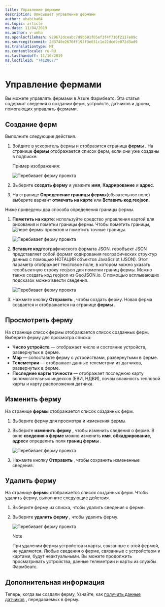 ```yaml
---
title: Управление фермами
description: Описывает управление фермами
author: uhabiba04
ms.topic: article
ms.date: 11/04/2019
ms.author: v-umha
ms.openlocfilehash: 929672dceabc7d9b591f05ef3f4f716f2117e09c
ms.sourcegitcommit: 2d3740e2670ff193f3e031c1e22dcd9e072d3ad9
ms.translationtype: MT
ms.contentlocale: ru-RU
ms.lasthandoff: 11/16/2019
ms.locfileid: "74128677"
---
```

# <a name="manage-farms"></a>Управление фермами

Вы можете управлять фермами в Azure Фармбеатс. Эта статья содержит сведения о создании ферм, устройств, датчиков и дроны, помогающих управлять фермами.

## <a name="create-farms"></a>Создание ферм

Выполните следующие действия.

1. Войдите в ускоритель фермы и отобразится страница **фермы** .
    На странице **фермы** отображается список ферм, если они уже созданы в подписке.

    Пример изображения:

    ![Перебивает ферму проекта](./media/create-farms/create-farm-main-page-1.png)


2. Выберите **создать ферму** и укажите **имя**, **Кадрирование** и **адрес**.
3. На странице **Определение границы фермы**(обязательное поле) выберите вариант **отмечать на карте** или **Вставить код геоjson**.

Ниже приведены два способа определения границы фермы.

1. **Пометить на карте**: используйте средство управления картой для рисования и пометки границы фермы. Чтобы пометить границы, ![пере](./media/create-farms/pencil-icon-1.png) фермы проектов и пометить точные границы.

    ![Перебивает ферму проекта](./media/create-farms/create-farm-mark-on-map-1.png)

2. **Вставьте код**географического формата JSON. геообъект JSON представляет собой формат кодирования географических структур данных с помощью НОТАЦИЯ объектов JavaScript (JSON). Этот параметр отображает текстовое поле, в котором можно указать геообъектную строку геоjson для пометки границ фермы. Можно также создать код геоjson из GeoJSON.io.
С помощью всплывающих подсказок можно ввести сведения.

    ![Перебивает ферму проекта](./media/create-farms/create-new-farm-1.png)

4.  Нажмите кнопку **Отправить** , чтобы создать ферму. Новая ферма создается и отображается на странице **фермы** .

## <a name="view-farm"></a>Просмотреть ферму

На странице список фермы отображается список созданных ферм. Выберите ферму для просмотра списка:

 - **Число устройств** — отображает число и состояние устройств, развернутых в ферме.
 - **Map** — сопоставьте ферму с устройствами, развернутыми в ферме.
 - **Телеметрии** — отображает данные телеметрии из датчиков, развернутых в ферме.
 - **Последние карты точности** — отображает последнюю карту вспомогательных индексов (ЕВИ, НДВИ), почвы влажность тепловой карты и карту расположения датчика.

## <a name="edit-farm"></a>Изменить ферму

На странице **фермы** отображается список созданных ферм.

1.  Выберите ферму для просмотра и изменения фермы.
2.  Выберите **изменить ферму** , чтобы изменить сведения о ферме. В окне **сведения о ферме** можно изменить **имя**, **обкадрирование**, **адрес**и определить поля **границ фермы** .

    ![Перебивает ферму проекта](./media/create-farms/edit-farm-1.png)

3. Нажмите кнопку **Отправить** , чтобы сохранить измененные сведения.

## <a name="delete-farm"></a>Удалить ферму

На странице **фермы** отображается список созданных ферм. Чтобы удалить ферму, выполните следующие действия.

1.  Выберите ферму из списка, чтобы удалить сведения о ферме.
2.  Выберите **удалить ферму** , чтобы удалить ферму.

    ![Перебивает ферму проекта](./media/create-farms/delete-farm-1.png)

    > [!NOTE]
    > При удалении фермы устройства и карты, связанные с этой фермой, не удаляются. Любые сведения о ферме, связанные с устройством и картами, будут неактуальными. Вы можете продолжить просматривать устройства, данные телеметрии и карты из службы Фармбеатс.


## <a name="next-steps"></a>Дополнительная информация

Теперь, когда вы создали ферму, Узнайте, как [получить данные датчиков](get-sensor-data-from-sensor-partner.md) , передаваемых в ферму.
